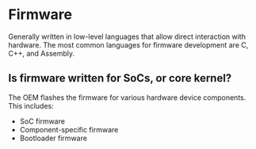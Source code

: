 # Firmware
Generally written in low-level languages that allow direct interaction with hardware.
The most common languages for firmware development are C, C++, and Assembly.


## Is firmware written for SoCs, or core kernel?
The OEM flashes the firmware for various hardware device components.
This includes:
* SoC firmware
* Component-specific firmware
* Bootloader firmware